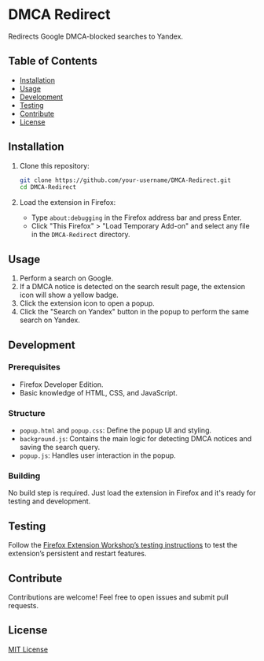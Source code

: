 # DMCA Redirect

Redirects Google DMCA-blocked searches to Yandex.

## Table of Contents

- [Installation](#installation)
- [Usage](#usage)
- [Development](#development)
- [Testing](#testing)
- [Contribute](#contribute)
- [License](#license)

## Installation

1. Clone this repository:

   ```bash
   git clone https://github.com/your-username/DMCA-Redirect.git
   cd DMCA-Redirect
   ```

2. Load the extension in Firefox:
   - Type `about:debugging` in the Firefox address bar and press Enter.
   - Click "This Firefox" > "Load Temporary Add-on" and select any file in the `DMCA-Redirect` directory.

## Usage

1. Perform a search on Google.
2. If a DMCA notice is detected on the search result page, the extension icon will show a yellow badge.
3. Click the extension icon to open a popup.
4. Click the "Search on Yandex" button in the popup to perform the same search on Yandex.

## Development

### Prerequisites

- Firefox Developer Edition.
- Basic knowledge of HTML, CSS, and JavaScript.

### Structure

- `popup.html` and `popup.css`: Define the popup UI and styling.
- `background.js`: Contains the main logic for detecting DMCA notices and saving the search query.
- `popup.js`: Handles user interaction in the popup.

### Building

No build step is required. Just load the extension in Firefox and it's ready for testing and development.

## Testing

Follow the [Firefox Extension Workshop’s testing instructions](https://extensionworkshop.com/documentation/develop/testing-persistent-and-restart-features/) to test the extension’s persistent and restart features.

## Contribute

Contributions are welcome! Feel free to open issues and submit pull requests.

## License

[MIT License](LICENSE)
